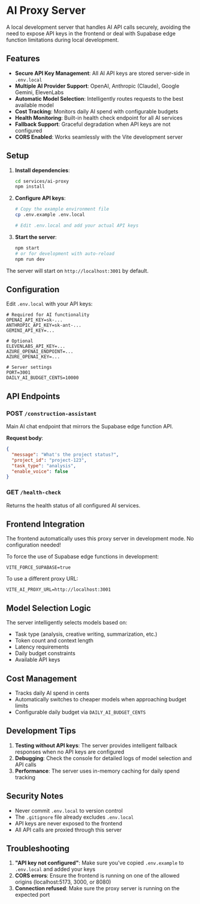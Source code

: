 # AI Proxy Server

A local development server that handles AI API calls securely, avoiding the need to expose API keys in the frontend or deal with Supabase edge function limitations during local development.

## Features

- **Secure API Key Management**: All AI API keys are stored server-side in `.env.local`
- **Multiple AI Provider Support**: OpenAI, Anthropic (Claude), Google Gemini, ElevenLabs
- **Automatic Model Selection**: Intelligently routes requests to the best available model
- **Cost Tracking**: Monitors daily AI spend with configurable budgets
- **Health Monitoring**: Built-in health check endpoint for all AI services
- **Fallback Support**: Graceful degradation when API keys are not configured
- **CORS Enabled**: Works seamlessly with the Vite development server

## Setup

1. **Install dependencies**:
   ```bash
   cd services/ai-proxy
   npm install
   ```

2. **Configure API keys**:
   ```bash
   # Copy the example environment file
   cp .env.example .env.local
   
   # Edit .env.local and add your actual API keys
   ```

3. **Start the server**:
   ```bash
   npm start
   # or for development with auto-reload
   npm run dev
   ```

The server will start on `http://localhost:3001` by default.

## Configuration

Edit `.env.local` with your API keys:

```env
# Required for AI functionality
OPENAI_API_KEY=sk-...
ANTHROPIC_API_KEY=sk-ant-...
GEMINI_API_KEY=...

# Optional
ELEVENLABS_API_KEY=...
AZURE_OPENAI_ENDPOINT=...
AZURE_OPENAI_KEY=...

# Server settings
PORT=3001
DAILY_AI_BUDGET_CENTS=10000
```

## API Endpoints

### POST `/construction-assistant`
Main AI chat endpoint that mirrors the Supabase edge function API.

**Request body**:
```json
{
  "message": "What's the project status?",
  "project_id": "project-123",
  "task_type": "analysis",
  "enable_voice": false
}
```

### GET `/health-check`
Returns the health status of all configured AI services.

## Frontend Integration

The frontend automatically uses this proxy server in development mode. No configuration needed!

To force the use of Supabase edge functions in development:
```env
VITE_FORCE_SUPABASE=true
```

To use a different proxy URL:
```env
VITE_AI_PROXY_URL=http://localhost:3001
```

## Model Selection Logic

The server intelligently selects models based on:
- Task type (analysis, creative writing, summarization, etc.)
- Token count and context length
- Latency requirements
- Daily budget constraints
- Available API keys

## Cost Management

- Tracks daily AI spend in cents
- Automatically switches to cheaper models when approaching budget limits
- Configurable daily budget via `DAILY_AI_BUDGET_CENTS`

## Development Tips

1. **Testing without API keys**: The server provides intelligent fallback responses when no API keys are configured
2. **Debugging**: Check the console for detailed logs of model selection and API calls
3. **Performance**: The server uses in-memory caching for daily spend tracking

## Security Notes

- Never commit `.env.local` to version control
- The `.gitignore` file already excludes `.env.local`
- API keys are never exposed to the frontend
- All API calls are proxied through this server

## Troubleshooting

1. **"API key not configured"**: Make sure you've copied `.env.example` to `.env.local` and added your keys
2. **CORS errors**: Ensure the frontend is running on one of the allowed origins (localhost:5173, 3000, or 8080)
3. **Connection refused**: Make sure the proxy server is running on the expected port
